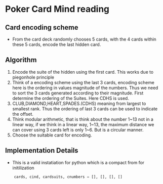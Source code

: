 # Poker Card Mind reading
## Card encoding scheme
- From the card deck randomly chooses 5 cards, with the 4 cards within these 5 cards, encode the last hidden card.

## Algorithm
1. Encode the suite of the hidden using the first card. This works due to piegonhole principle
2. Think of a encoding scheme using the last 3 cards, encoding scheme here is the ordering in values magnitude of the numbers. Thus we need to sort the 3 cards generated according to their magnitude. First determine the ordering of the Suites. Here CDHS is used.
3. CLUB,DIAMOND,HEART,SPADES.(CDHS) meaning from largest to smallest rank. Thus the ordering of last 3 cards can be used to indicate the offset.
4. Think modular arithmetic, that is think about the number 1~13 not in a linear way, if we think in a linear way, 1~13, the maximum distance we can cover using 3 cards left is only 1~6. But is a circular manner.
5. Choose the suitable card for encoding.

## Implementation Details
- This is a valid instatiation for python which is a compact from for initilization
```python
    cards, cind, cardsuits, cnumbers = [], [], [], []

```